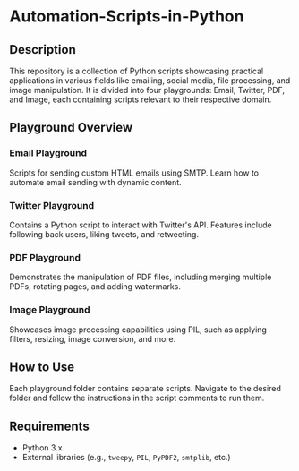 # Automation-Scripts-in-Python

## Description
This repository is a collection of Python scripts showcasing practical applications in various fields like emailing, social media, file processing, and image manipulation. It is divided into four playgrounds: Email, Twitter, PDF, and Image, each containing scripts relevant to their respective domain.

## Playground Overview

### Email Playground
Scripts for sending custom HTML emails using SMTP. Learn how to automate email sending with dynamic content.

### Twitter Playground
Contains a Python script to interact with Twitter's API. Features include following back users, liking tweets, and retweeting.

### PDF Playground
Demonstrates the manipulation of PDF files, including merging multiple PDFs, rotating pages, and adding watermarks.

### Image Playground
Showcases image processing capabilities using PIL, such as applying filters, resizing, image conversion, and more.

## How to Use
Each playground folder contains separate scripts. Navigate to the desired folder and follow the instructions in the script comments to run them.

## Requirements
- Python 3.x
- External libraries (e.g., `tweepy`, `PIL`, `PyPDF2`, `smtplib`, etc.)
